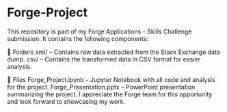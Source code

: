 # Forge-Project

This repository is part of my Forge Applications - Skills Challenge submission. It contains the following components:

📂 Folders
xml/ – Contains raw data extracted from the Stack Exchange data dump.
csv/ – Contains the transformed data in CSV format for easier analysis.

📄 Files
Forge_Project.ipynb – Jupyter Notebook with all code and analysis for the project.
Forge_Presentation.pptx – PowerPoint presentation summarizing the project.
I appreciate the Forge team for this opportunity and look forward to showcasing my work.
